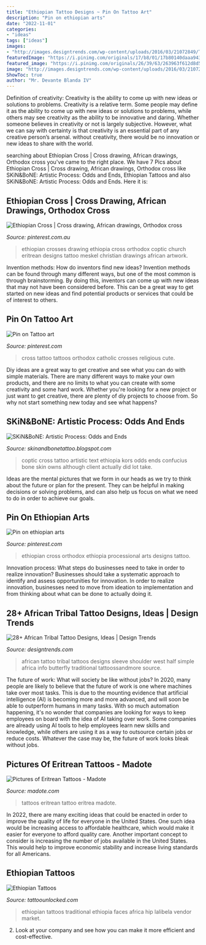 ```yaml
---
title: "Ethiopian Tattoo Designs ~ Pin On Tattoo Art"
description: "Pin on ethiopian arts"
date: "2022-11-01"
categories:
- "ideas"
tags: ["ideas"]
images:
- "http://images.designtrends.com/wp-content/uploads/2016/03/21072849/Tattoo-On-Shoulder.jpg"
featuredImage: "https://i.pinimg.com/originals/17/b8/01/17b80140daaa943e4416d8736de4bf56.png"
featured_image: "https://i.pinimg.com/originals/26/39/63/263963f612d8d5092890c7ffe7f15f7d.jpg"
image: "http://images.designtrends.com/wp-content/uploads/2016/03/21072849/Tattoo-On-Shoulder.jpg"
ShowToc: true
author: "Mr. Devante Blanda IV"
---
```



Definition of creativity: Creativity is the ability to come up with new ideas or solutions to problems.
Creativity is a relative term. Some people may define it as the ability to come up with new ideas or solutions to problems, while others may see creativity as the ability to be innovative and daring. Whether someone believes in creativity or not is largely subjective. However, what we can say with certainty is that creativity is an essential part of any creative person’s arsenal. without creativity, there would be no innovation or new ideas to share with the world.

	

		
searching about Ethiopian Cross | Cross drawing, African drawings, Orthodox cross you've came to the right place. We have 7 Pics about Ethiopian Cross | Cross drawing, African drawings, Orthodox cross like SKiN&amp;BoNE: Artistic Process: Odds and Ends, Ethiopian Tattoos and also SKiN&amp;BoNE: Artistic Process: Odds and Ends. Here it is:
		
    
## Ethiopian Cross | Cross Drawing, African Drawings, Orthodox Cross

<img loading=lazy src="https://i.pinimg.com/originals/17/b8/01/17b80140daaa943e4416d8736de4bf56.png" onerror="this.onerror=null;this.src='https://tse3.mm.bing.net/th?id=OIP.OFrAC0gQ4seW2fosS_CR9gHaJr&amp;pid=15.1';" alt="Ethiopian Cross | Cross drawing, African drawings, Orthodox cross">

_Source: pinterest.com.au_

>ethiopian crosses drawing ethiopia cross orthodox coptic church eritrean designs tattoo meskel christian drawings african artwork. 

	

Invention methods: How do inventors find new ideas?
Invention methods can be found through many different ways, but one of the most common is through brainstorming. By doing this, inventors can come up with new ideas that may not have been considered before. This can be a great way to get started on new ideas and find potential products or services that could be of interest to others.

    
## Pin On Tattoo Art

<img loading=lazy src="https://i.pinimg.com/originals/26/39/63/263963f612d8d5092890c7ffe7f15f7d.jpg" onerror="this.onerror=null;this.src='https://tse2.mm.bing.net/th?id=OIP.cZ20gYhQ2IelxA3WohG4HAHaJ4&amp;pid=15.1';" alt="Pin on Tattoo art">

_Source: pinterest.com_

>cross tattoo tattoos orthodox catholic crosses religious cute. 

	

Diy ideas are a great way to get creative and see what you can do with simple materials. There are many different ways to make your own products, and there are no limits to what you can create with some creativity and some hard work. Whether you're looking for a new project or just want to get creative, there are plenty of diy projects to choose from. So why not start something new today and see what happens?

    
## SKiN&amp;BoNE: Artistic Process: Odds And Ends

<img loading=lazy src="https://3.bp.blogspot.com/-cUn40w51juA/UqwhkZ-vWrI/AAAAAAAACWE/Drn1_kj7f1k/s1600/IMG_5690+Coptic+Kors+text.jpg" onerror="this.onerror=null;this.src='https://tse3.mm.bing.net/th?id=OIP.0h8rMMR1KJ-1ZuBpIDNONwHaLH&amp;pid=15.1';" alt="SKiN&amp;BoNE: Artistic Process: Odds and Ends">

_Source: skinandbonetattoo.blogspot.com_

>coptic cross tattoo artistic text ethiopia kors odds ends confucius bone skin owns although client actually did lot take. 

	

Ideas are the mental pictures that we form in our heads as we try to think about the future or plan for the present. They can be helpful in making decisions or solving problems, and can also help us focus on what we need to do in order to achieve our goals.

    
## Pin On Ethiopian Arts

<img loading=lazy src="https://i.pinimg.com/736x/f7/0b/65/f70b65ad29be1c39d451ac8b0b6eeffa--christian-symbols-foi.jpg" onerror="this.onerror=null;this.src='https://tse1.mm.bing.net/th?id=OIP.cSUrgpjNKVQnSZQ74ot4_wHaJb&amp;pid=15.1';" alt="Pin on ethiopian arts">

_Source: pinterest.com_

>ethiopian cross orthodox ethiopia processional arts designs tattoo. 

	

Innovation process: What steps do businesses need to take in order to realize innovation?
Businesses should take a systematic approach to identify and assess opportunities for innovation. In order to realize innovation, businesses need to move from ideation to implementation and from thinking about what can be done to actually doing it.

    
## 28+ African Tribal Tattoo Designs, Ideas | Design Trends

<img loading=lazy src="http://images.designtrends.com/wp-content/uploads/2016/03/21072849/Tattoo-On-Shoulder.jpg" onerror="this.onerror=null;this.src='https://tse1.mm.bing.net/th?id=OIP.uqcSKfFCnuCUZnM9btePrwHaHa&amp;pid=15.1';" alt="28+ African Tribal Tattoo Designs, Ideas | Design Trends">

_Source: designtrends.com_

>african tattoo tribal tattoos designs sleeve shoulder west half simple africa info butterfly traditional tattoossandmore source. 

	

The future of work: What will society be like without jobs?
In 2020, many people are likely to believe that the future of work is one where machines take over most tasks. This is due to the mounting evidence that artificial intelligence (AI) is becoming more and more advanced, and will soon be able to outperform humans in many tasks. With so much automation happening, it's no wonder that companies are looking for ways to keep employees on board with the idea of AI taking over work. Some companies are already using AI tools to help employees learn new skills and knowledge, while others are using it as a way to outsource certain jobs or reduce costs. Whatever the case may be, the future of work looks bleak without jobs.

    
## Pictures Of Eritrean Tattoos - Madote

<img loading=lazy src="http://4.bp.blogspot.com/-8g8ZNHH7zY8/Tuj4PrPWqkI/AAAAAAAAB5A/5hmAJygXvO4/w1200-h630-p-k-no-nu/388122_274824679232606_100001152299176_713960_1029278483_n.jpg" onerror="this.onerror=null;this.src='https://tse4.mm.bing.net/th?id=OIP.qQDhVsDnktegF9rqvCgpuwHaKJ&amp;pid=15.1';" alt="Pictures of Eritrean Tattoos - Madote">

_Source: madote.com_

>tattoos eritrean tattoo eritrea madote. 

	

In 2022, there are many exciting ideas that could be enacted in order to improve the quality of life for everyone in the United States. One such idea would be increasing access to affordable healthcare, which would make it easier for everyone to afford quality care. Another important concept to consider is increasing the number of jobs available in the United States. This would help to improve economic stability and increase living standards for all Americans.

    
## Ethiopian Tattoos

<img loading=lazy src="https://www.tattoounlocked.com/images/ce/ce98ada89714b4ba1b8681ae11ed101e.jpeg" onerror="this.onerror=null;this.src='https://tse3.mm.bing.net/th?id=OIP.cDTy3HMZR5SlXYivIhuuLQHaLO&amp;pid=15.1';" alt="Ethiopian Tattoos">

_Source: tattoounlocked.com_

>ethiopian tattoos traditional ethiopia faces africa hip lalibela vendor market. 

	

2. Look at your company and see how you can make it more efficient and cost-effective.

